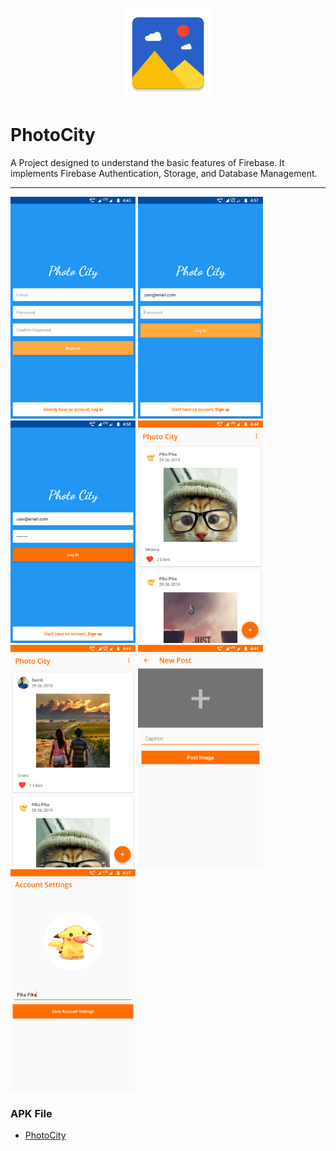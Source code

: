 <p align="center">
<img src="Screenshots/ic_launcher.png">

# PhotoCity
</p>
A Project designed to understand the basic features of Firebase. It implements Firebase Authentication, Storage, and Database Management.
<hr>

<img src="Screenshots/1.png" width="200">   <img src="Screenshots/2.png" width="200">    <img src="Screenshots/3.png" width="200">  <img src="Screenshots/4.png" width="200">
<img src="Screenshots/5.png" width="200">   <img src="Screenshots/6.png" width="200">    <img src="Screenshots/7.png" width="200">

### APK File
- <a href="app/apk/debug/app-debug.apk">PhotoCity</a>